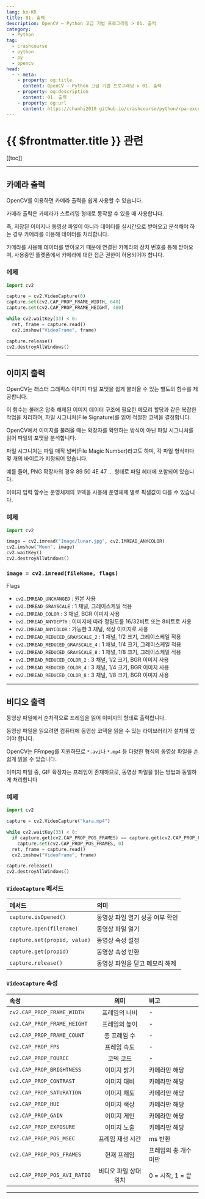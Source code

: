```yaml
---
lang: ko-KR
title: 01. 출력
description: OpenCV – Python 고급 기법 프로그래밍 > 01. 출력
category:
  - Python
tag: 
  - crashcourse
  - python
  - py
  - opencv
head:
  - - meta:
    - property: og:title
      content: OpenCV – Python 고급 기법 프로그래밍 > 01. 출력
    - property: og:description
      content: 01. 출력
    - property: og:url
      content: https://chanhi2010.github.io/crashcourse/python/rpa-excel/01.html
---
```


# {{ $frontmatter.title }} 관련

[[toc]]

---

## 카메라 출력

OpenCV를 이용하면 카메라 출력을 쉽게 사용할 수 있습니다.

카메라 출력은 카메라가 스트리밍 형태로 동작할 수 있을 때 사용합니다.

즉, 저장된 이미지나 동영상 파일이 아니라 데이터를 실시간으로 받아오고 분석해야 하는 경우 카메라를 이용해 데이터를 처리합니다.

카메라를 사용해 데이터를 받아오기 때문에 연결된 카메라의 장치 번호를 통해 받아오며, 사용중인 플랫폼에서 카메라에 대한 접근 권한이 허용되어야 합니다.

### 에제

```py
import cv2

capture = cv2.VideoCapture(0)
capture.set(cv2.CAP_PROP_FRAME_WIDTH, 640)
capture.set(cv2.CAP_PROP_FRAME_HEIGHT, 480)

while cv2.waitKey(33) < 0:
  ret, frame = capture.read()
  cv2.imshow("VideoFrame", frame)

capture.release()
cv2.destroyAllWindows()
```

---

## 이미지 출력

OpenCV는 래스터 그래픽스 이미지 파일 포맷을 쉽게 불러올 수 있는 별도의 함수를
제공합니다.

이 함수는 불러온 압축 해제된 이미지 데이터 구조에 필요한 메모리 할당과 같은 복잡한 작업을 처리하며, 파일 시그니처(File Signature)를 읽어 적절한 코덱을 결정합니다.

OpenCV에서 이미지를 불러올 때는 확장자를 확인하는 방식이 아닌 파일 시그니처를 읽어 파일의 포맷을 분석합니다.

파일 시그니처는 파일 매직 넘버(File Magic Number)라고도 하며, 각 파일 형식마다 몇 개의 바이트가 지정되어 있습니다.

예를 들어, PNG 확장자의 경우 89 50 4E 47 … 형태로 파일 헤더에 포함되어 있습니다.

이미지 입력 함수는 운영체제의 코덱을 사용해 운영체제 별로 픽셀값이 다를 수 있습니다.

### 예제

```py
import cv2

image = cv2.imread("Image/lunar.jpg", cv2.IMREAD_ANYCOLOR)
cv2.imshow("Moon", image)
cv2.waitKey()
cv2.destroyAllWindows()
```

### `image = cv2.imread(fileName, flags)`

Flags

- `cv2.IMREAD_UNCHANGED` : 원본 사용
- `cv2.IMREAD_GRAYSCALE` : 1 채널, 그레이스케일 적용
- `cv2.IMREAD_COLOR` : 3 채널, BGR 이미지 사용
- `cv2.IMREAD_ANYDEPTH` : 이미지에 따라 정밀도를 16/32비트 또는 8비트로 사용
- `cv2.IMREAD_ANYCOLOR` : 가능한 3 채널, 색상 이미지로 사용
- `cv2.IMREAD_REDUCED_GRAYSCALE_2` : 1 채널, 1/2 크기, 그레이스케일 적용
- `cv2.IMREAD_REDUCED_GRAYSCALE_4` : 1 채널, 1/4 크기, 그레이스케일 적용
- `cv2.IMREAD_REDUCED_GRAYSCALE_8` : 1 채널, 1/8 크기, 그레이스케일 적용
- `cv2.IMREAD_REDUCED_COLOR_2` : 3 채널, 1/2 크기, BGR 이미지 사용
- `cv2.IMREAD_REDUCED_COLOR_4` : 3 채널, 1/4 크기, BGR 이미지 사용
- `cv2.IMREAD_REDUCED_COLOR_8` : 3 채널, 1/8 크기, BGR 이미지 사용

---

## 비디오 출력

동영상 파일에서 순차적으로 프레임을 읽어 이미지의 형태로 출력합니다.

동영상 파일을 읽으려면 컴퓨터에 동영상 코덱을 읽을 수 있는 라이브러리가 설치돼 있어야 합니다.

OpenCV는 FFmpeg를 지원하므로 `*.avi`나 `*.mp4` 등 다양한 형식의 동영상 파일을 손쉽게 읽을 수 있습니다.

이미지 파일 중, GIF 확장자는 프레임이 존재하므로, 동영상 파일을 읽는 방법과 동일하게 처리합니다

### 예제

```py
import cv2

capture = cv2.VideoCapture("kara.mp4")

while cv2.waitKey(33) < 0:
  if capture.get(cv2.CAP_PROP_POS_FRAMES) == capture.get(cv2.CAP_PROP_FRAME_COUNT):
    capture.set(cv2.CAP_PROP_POS_FRAMES, 0)
  ret, frame = capture.read()
  cv2.imshow("VideoFrame", frame)

capture.release()
cv2.destroyAllWindows()
```

### `VideoCapture` 메서드

| 메서드 | 의미 |
| :--- | :--- |
| `capture.isOpened()` | 동영상 파일 열기 성공 여부 확인 |
| `capture.open(filename)` | 동영상 파일 열기 |
| `capture.set(propid, value)` | 동영상 속성 설정 |
| `capture.get(propid)` | 동영상 속성 반환 |
| `capture.release()` | 동영상 파일을 닫고 메모리 해제 |

### `VideoCapture` 속성

| 속성 | 의미 | 비고
| :--- | :---: | :--- |
| `cv2.CAP_PROP_FRAME_WIDTH` | 프레임의 너비 | - |
| `cv2.CAP_PROP_FRAME_HEIGHT` | 프레임의 높이 | - |
| `cv2.CAP_PROP_FRAME_COUNT` | 총 프레임 수 | - |
| `cv2.CAP_PROP_FPS` | 프레임 속도 | - |
| `cv2.CAP_PROP_FOURCC` | 코덱 코드 | - |
| `cv2.CAP_PROP_BRIGHTNESS` | 이미지 밝기 | 카메라만 해당 |
| `cv2.CAP_PROP_CONTRAST` | 이미지 대비 | 카메라만 해당 |
| `cv2.CAP_PROP_SATURATION` | 이미지 채도 | 카메라만 해당 |
| `cv2.CAP_PROP_HUE` | 이미지 색상 | 카메라만 해당 |
| `cv2.CAP_PROP_GAIN` | 이미지 게인 | 카메라만 해당 |
| `cv2.CAP_PROP_EXPOSURE` | 이미지 노출 | 카메라만 해당 |
| `cv2.CAP_PROP_POS_MSEC` | 프레임 재생 시간 | ms 반환 |
| `cv2.CAP_PROP_POS_FRAMES` | 현재 프레임 | 프레임의 총 개수 미만 |
| `cv2.CAP_PROP_POS_AVI_RATIO` | 비디오 파일 상대 위치 | 0 = 시작, 1 = 끝 |

---

<TagLinks />